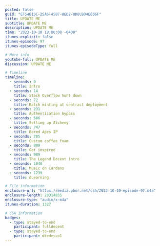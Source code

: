 ```yaml
---
posted: false
guid: "EF54B15C-25A6-4587-8ED2-8D8CB04E656F"
title: UPDATE ME
subtitle: UPDATE ME
description: UPDATE ME 
time: "2023-10-10 18:00:00 -0400"
itunes-explicit: false
itunes-episode: 97
itunes-episodeType: full

# More info
youtube-full: UPDATE ME
discussion: UPDATE ME

# Timeline
timeline:
  - seconds: 0
    title: Intro
  - seconds: 14
    title: Stack Overflow hunt down
  - seconds: 72
    title: Batch minting at contract deployment
  - seconds: 231
    title: Authentication bypass
  - seconds: 586
    title: Setting up Alchemy
  - seconds: 747
    title: Bored Apes IP
  - seconds: 785
    title: Custom coffee foam
  - seconds: 809
    title: Get inspired
  - seconds: 989
    title: The Legend Decent intro
  - seconds: 1040
    title: Music on Cardano
  - seconds: 1239
    title: dLearning

# File information
enclosure-url: "https://media.phor.net/csh/2023-10-10-episode-97.m4a"
enclosure-length: 28314855
enclosure-type: "audio/x-m4a"
itunes-duration: 1327

# CSH information
badges:
  - type: stayed-to-end
    participant: fulldecent
  - type: stayed-to-end
    participant: dtedesco1
---
```

